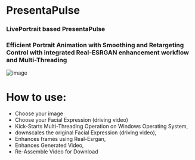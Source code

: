 # PresentaPulse
### LivePortrait based PresentaPulse
### Efficient Portrait Animation with Smoothing and Retargeting Control with integrated Real-ESRGAN enhancement workflow and Multi-Threading

![image](https://github.com/user-attachments/assets/913378a1-406d-4a63-b00d-1f1ef3426ff7)

# How to use:
- Choose your image
- Choose your Facial Expression (driving video)
- Kick-Starts Multi-Threading Operation on Windows Operating System,
- downscales the original Facial Expression (driving video),
- Enhances frames using Real-Esrgan,
- Enhances Generated Video,
- Re-Assemble Video for Download
